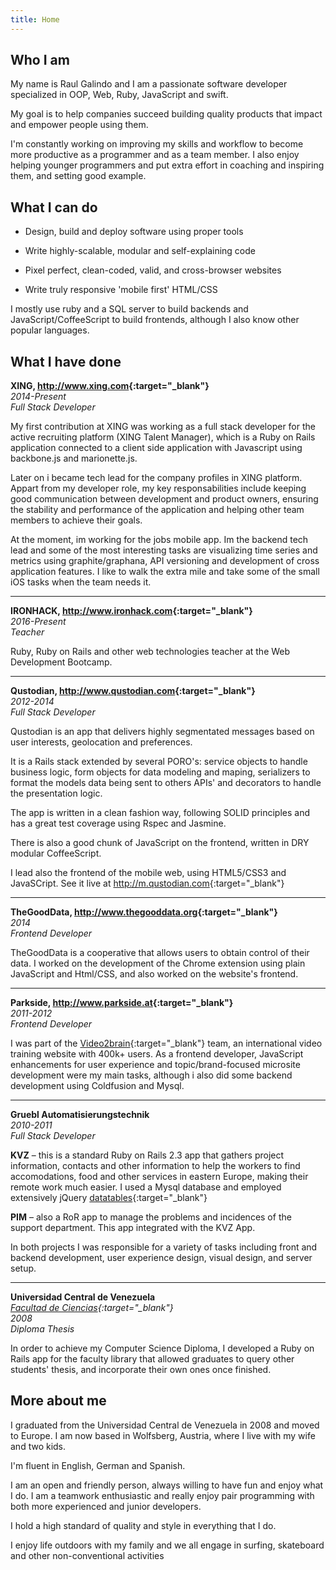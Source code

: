 ```yaml
---
title: Home
---
```


Who I am
--------

My name is Raul Galindo and I am a passionate software developer specialized in OOP, Web, Ruby, JavaScript and swift.

My goal is to help companies succeed building quality products that impact and empower people using them.

I'm constantly working on improving my skills and workflow to become more productive as a programmer and as a team member. I also enjoy helping younger programmers and put extra effort in coaching and inspiring them, and setting good example.

What I can do
-------------

* Design, build and deploy software using proper tools

* Write highly-scalable, modular and self-explaining code

* Pixel perfect, clean-coded, valid, and cross-browser websites

* Write truly responsive 'mobile first' HTML/CSS

I mostly use ruby and a SQL server to build backends and JavaScript/CoffeeScript to build frontends, although I also know other popular languages.


What I have done
----------------

**XING, <http://www.xing.com>{:target="_blank"}**  
*2014-Present*  
*Full Stack Developer*  

My first contribution at XING was working as a full stack developer for the active recruiting platform (XING Talent Manager), which is a Ruby on Rails application connected to a client side application with Javascript using backbone.js and marionette.js.

Later on i became tech lead for the company profiles in XING platform. Appart from my developer role, my key responsabilities include keeping good communication between development and product owners, ensuring the stability and performance of the application and helping other team members to achieve their goals.

At the moment, im working for the jobs mobile app. Im the backend tech lead and some of the most interesting tasks are visualizing time series and metrics using graphite/graphana, API versioning and development of cross application features. I like to walk the extra mile and take some of the small iOS tasks when the team needs it.

* * *

**IRONHACK, <http://www.ironhack.com>{:target="_blank"}**  
*2016-Present*  
*Teacher*  

Ruby, Ruby on Rails and other web technologies teacher at the Web Development Bootcamp.

* * *

**Qustodian, <http://www.qustodian.com>{:target="_blank"}**  
*2012-2014*  
*Full Stack Developer*  

Qustodian is an app that delivers highly segmentated messages based on user interests, geolocation and preferences.

It is a Rails stack extended by several PORO's: service objects to handle business logic, form objects for data modeling and maping, serializers to format the models data being sent to others APIs' and decorators to handle the presentation logic.

The app is written in a clean fashion way, following SOLID principles and has a great test coverage using Rspec and Jasmine.

There is also a good chunk of JavaScript on the frontend, written in DRY modular CoffeeScript.

I lead also the frontend of the mobile web, using HTML5/CSS3 and JavaSCript. See it live at <http://m.qustodian.com>{:target="_blank"}

* * *

**TheGoodData, <http://www.thegooddata.org>{:target="_blank"}**  
*2014*  
*Frontend Developer*  

TheGoodData is a cooperative that allows users to obtain control of their data. I worked on the development of the Chrome extension using plain JavaScript and Html/CSS, and also worked on the website's frontend.

* * *

**Parkside, <http://www.parkside.at>{:target="_blank"}**  
*2011-2012*  
*Frontend Developer*  

I was part of the [Video2brain](http://www.video2brain.com){:target="_blank"} team, an international video training website with 400k+ users. As a frontend developer, JavaScript enhancements for user experience and topic/brand-focused microsite development were my main tasks, although i also did some backend development using Coldfusion and Mysql.

* * *

**Gruebl Automatisierungstechnik**  
*2010-2011*  
*Full Stack Developer*  

**KVZ** – this is a standard Ruby on Rails 2.3 app that gathers project information, contacts and other information to help the workers to find accomodations, food and other services in eastern Europe, making their remote work much easier. I used a Mysql database and employed extensively jQuery [datatables](http://datatables.net){:target="_blank"}

**PIM** – also a RoR app to manage the problems and incidences of the support department. This app integrated with the KVZ App.

In both projects I was responsible for a variety of tasks including front and backend development, user experience design, visual design, and server setup.

* * *

**Universidad Central de Venezuela**  
*[Facultad de Ciencias](http://www.ciens.ucv.ve/ciens/){:target="_blank"}*  
*2008*  
*Diploma Thesis*  

In order to achieve my Computer Science Diploma, I developed a Ruby on Rails app for the faculty library that allowed graduates to query other students' thesis, and incorporate their own ones once finished.

More about me
-------------

I graduated from the Universidad Central de Venezuela in 2008 and moved to Europe. I am now based in Wolfsberg, Austria, where I live with my wife and two kids.

I'm fluent in English, German and Spanish.

I am an open and friendly person, always willing to have fun and enjoy what I do. I am a teamwork enthusiastic and really enjoy pair programming with both more experienced and junior developers.

I hold a high standard of quality and style in everything that I do.

I enjoy life outdoors with my family and we all engage in surfing, skateboard and other non-conventional activities

<!-- <script src="//lightwidget.com/widgets/lightwidget.js"></script><iframe src="//lightwidget.com/widgets/e4d4c5d0cae75c608fa2b57c3e53a9a5.html" id="lightwidget_e4d4c5d0ca" name="lightwidget_e4d4c5d0ca"  scrolling="no" allowtransparency="true" class="lightwidget-widget" style="width: 100%; border: 0; overflow: hidden;"></iframe> -->

